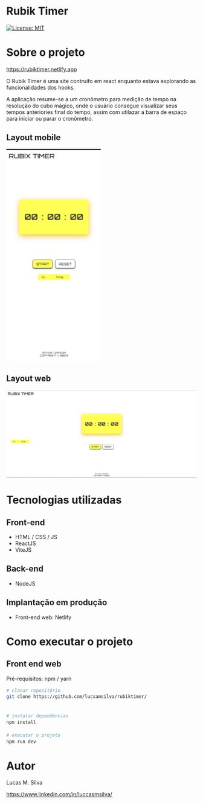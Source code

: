 # Rubik Timer 

[![License: MIT](https://img.shields.io/badge/License-MIT-purple.svg)](https://github.com/lucsamsilva/worddic/blob/main/LICENSE)



# Sobre o projeto

https://rubiktimer.netlify.app

O Rubik Timer é uma site contruifo em react enquanto estava explorando as funcionalidades dos hooks.

A aplicação resume-se a um cronômetro para medição de tempo na resolução do cubo mágico, onde o usuário consegue visualizar seus tempos anteriories final do tempo, assim com utilazar a barra de espaço para iniciar ou parar o cronômetro. 

## Layout mobile
<img src="https://github.com/lucsamsilva/assets/blob/main/Rubiktimer/layout-mobile.png"  alt="layout da versão mobile" width="250" >

## Layout web
![Web 1](https://github.com/lucsamsilva/assets/blob/main/Rubiktimer/layout-web.png)


# Tecnologias utilizadas

## Front-end
- HTML / CSS / JS 
- ReactJS
- ViteJS

## Back-end
- NodeJS

## Implantação em produção

- Front-end web: Netlify


# Como executar o projeto

## Front end web
Pré-requisitos: npm / yarn

```bash
# clonar repositório
git clone https://github.com/lucsamsilva/rubiktimer/


# instalar dependências
npm install

# executar o projeto
npm run dev
```

# Autor

Lucas M. Silva

https://www.linkedin.com/in/luccasmsilva/
